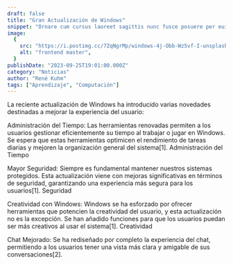 ```yaml
---
draft: false
title: "Gran Actualización de Windows"
snippet: "Ornare cum cursus laoreet sagittis nunc fusce posuere per euismod dis vehicula a, semper fames lacus maecenas dictumst pulvinar neque enim non potenti. Torquent hac sociosqu eleifend potenti."
image:
  {
    src: "https://i.postimg.cc/7ZqNgrMp/windows-4j-Obb-Wz5vf-I-unsplash.jpg",
    alt: "frontend master",
  }
publishDate: "2023-09-25T19:01:00.000Z"
category: "Noticias"
author: "René Kuhm"
tags: ["Aprendizaje", "Computación"]
---
```


La reciente actualización de Windows ha introducido varias novedades destinadas a mejorar la experiencia del usuario:

Administración del Tiempo: Las herramientas renovadas permiten a los usuarios gestionar eficientemente su tiempo al trabajar o jugar en Windows. Se espera que estas herramientas optimicen el rendimiento de tareas diarias y mejoren la organización general del sistema[1].
Administración del Tiempo

Mayor Seguridad: Siempre es fundamental mantener nuestros sistemas protegidos. Esta actualización viene con mejoras significativas en términos de seguridad, garantizando una experiencia más segura para los usuarios[1].
Seguridad

Creatividad con Windows: Windows se ha esforzado por ofrecer herramientas que potencien la creatividad del usuario, y esta actualización no es la excepción. Se han añadido funciones para que los usuarios puedan ser más creativos al usar el sistema[1].
Creatividad

Chat Mejorado: Se ha rediseñado por completo la experiencia del chat, permitiendo a los usuarios tener una vista más clara y amigable de sus conversaciones[2].
